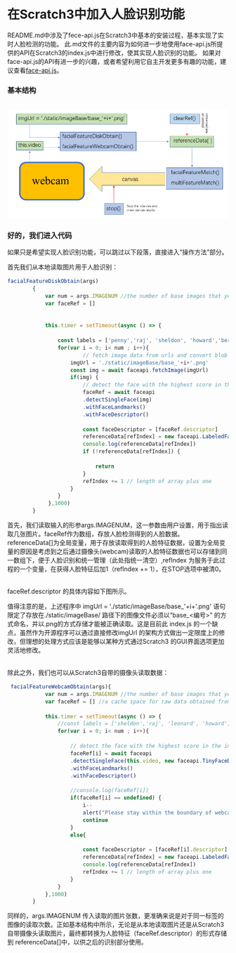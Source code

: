 
在Scratch3中加入人脸识别功能
=================================

README.md中涉及了fece-api.js在Scratch3中基本的安装过程，基本实现了实时人脸检测的功能。
此.md文件的主要内容为如何进一步地使用face-api.js所提供的API在Scratch3的index.js中进行修改，使其实现人脸识别的功能。
如果对face-api.js的API有进一步的兴趣，或者希望利用它自主开发更多有趣的功能，建议查看[face-api.js](https://github.com/justadudewhohacks/face-api.js#high-level-api)。

### 基本结构

&emsp;![image](images/Slide1.PNG)<br>

### 好的，我们进入代码

如果只是希望实现人脸识别功能，可以跳过以下段落，直接进入“操作方法”部分。

首先我们从本地读取图片用于人脸识别：
``` javascript
facialFeatureDiskObtain(args)
        {
            var num = args.IMAGENUM //the number of base images that you want to load
            var faceRef = []
            

            this.timer = setTimeout(async () => {
                
                const labels = ['penny','raj', 'sheldon', 'howard','bernadette']
                for(var i = 0; i< num ; i++){
                        // fetch image data from urls and convert blob to HTMLImage element
                    imgUrl = './static/imageBase/base_'+i+'.png'
                    const img = await faceapi.fetchImage(imgUrl)
                    if(img) {
                        // detect the face with the highest score in the image and compute it's landmarks and face descriptor
                        faceRef = await faceapi
                        .detectSingleFace(img)
                        .withFaceLandmarks()
                        .withFaceDescriptor()
    
                        const faceDescriptor = [faceRef.descriptor]
                        referenceData[refIndex] = new faceapi.LabeledFaceDescriptors(labels[i], faceDescriptor)
                        console.log(referenceData[refIndex])
                        if (!referenceData[refIndex]) {
                            
                            return
                        }
                        refIndex += 1 // length of array plus one
                    }
                }
             },1000)   
        }      
```
首先，我们读取输入的形参args.IMAGENUM，这一参数由用户设置，用于指出读取几张图片。faceRef作为数组，存放人脸检测得到的人脸数据。referenceData[]为全局变量，用于存放读取得到的人脸特征数据，设置为全局变量的原因是考虑到之后通过摄像头(webcam)读取的人脸特征数据也可以存储到同一数组下，便于人脸识别和统一管理（此处指统一清空）,refIndex 为服务于此过程的一个变量，在获得人脸特征后加1（refIndex += 1），在STOP选项中被清0。<br><br>

faceRef.descriptor 的具体内容如下图所示。

值得注意的是，上述程序中 imgUrl = './static/imageBase/base_'+i+'.png' 语句限定了存放在./static/imageBase/ 路径下的图像文件必须以“base_<编号>” 的方式命名，并以.png的方式存储才能被正确读取。这是目前此 index.js 的一个缺点，虽然作为开源程序可以通过直接修改imgUrl 的架构方式做出一定限度上的修改，但理想的处理方式应该是能够以某种方式通过Scratch3 的GUI界面选项更加灵活地修改。<br><br>

除此之外，我们也可以从Scratch3自带的摄像头读取数据：
```javascript
 facialFeatureWebcamObtain(args){
            var num = args.IMAGENUM //the number of base images that you want to load
            var faceRef = [] //a cache space for raw data obtained from webcam
            
            this.timer = setTimeout(async () => {
                //const labels = ['sheldon','raj', 'leonard', 'howard']
                for(var i = 0; i< num ; i++){
                        
                    // detect the face with the highest score in the image and compute it's landmarks and face descriptor
                    faceRef[i] = await faceapi
                    .detectSingleFace(this.video, new faceapi.TinyFaceDetectorOptions({ inputSize: 224, scoreThreshold: 0.5 }))
                    .withFaceLandmarks()
                    .withFaceDescriptor()

                    //console.log(faceRef[i])
                    if(faceRef[i] == undefined) { 
                        i-- 
                        alert("Please stay within the boundary of webcam, thanks!")
                        continue
                    }
                    else{

                        const faceDescriptor = [faceRef[i].descriptor]
                        referenceData[refIndex] = new faceapi.LabeledFaceDescriptors(args.NAME,faceDescriptor)
                        console.log(referenceData[refIndex])
                        refIndex += 1 // length of array plus one
                    }
                }
            },1000)   
        }
```
同样的，args.IMAGENUM 传入读取的图片张数，更准确来说是对于同一标签的图像的读取次数。正如基本结构中所示，无论是从本地读取图片还是从Scratch3自带摄像头读取图片，最终都转换为人脸特征（faceRef.descriptor）的形式存储到 referenceData[]中，以供之后的识别部分使用。




